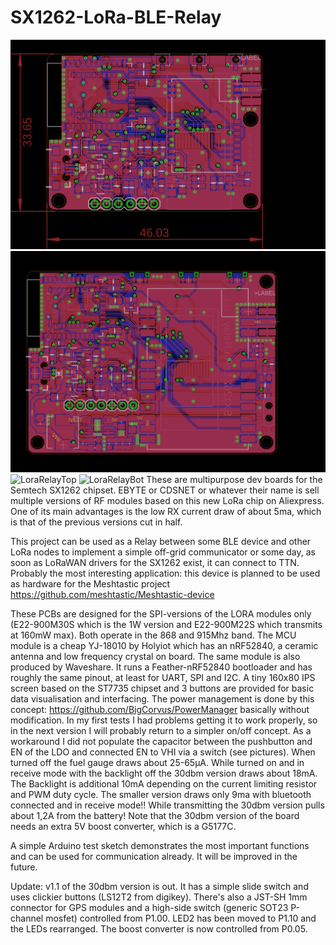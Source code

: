 # SX1262-LoRa-BLE-Relay
![LoraBLERelay22](https://github.com/BigCorvus/SX1262-LoRa-BLE-Relay/blob/master/LORA-BLE-RelayBrd22dbm.png)
![LoraBLERelay30](https://github.com/BigCorvus/SX1262-LoRa-BLE-Relay/blob/master/LORA-BLE-RelayBrd30dbm_v1.1.png)
![LoraRelayTop](https://github.com/BigCorvus/SX1262-LoRa-BLE-Relay/blob/master/LoraRelaysTop.jpg)
![LoraRelayBot](https://github.com/BigCorvus/SX1262-LoRa-BLE-Relay/blob/master/loraRelaysBot.jpg)
These are multipurpose dev boards for the Semtech SX1262 chipset. EBYTE or CDSNET or whatever their name is sell multiple versions of RF modules based on this new LoRa chip on Aliexpress. One of its main advantages is the low RX current draw of about 5ma, which is that of the previous versions cut in half.  

This project can be used as a Relay between some BLE device and other LoRa nodes to implement a simple off-grid communicator or some day, as soon as LoRaWAN drivers for the SX1262 exist, it can connect to TTN. Probably the most interesting application: this device is planned to be used as hardware for the Meshtastic project https://github.com/meshtastic/Meshtastic-device  

These PCBs are designed for the SPI-versions of the LORA modules only (E22-900M30S which is the 1W version and E22-900M22S which transmits at 160mW max). Both operate in the 868 and 915Mhz band.  The MCU module is a cheap YJ-18010 by Holyiot which has an nRF52840, a ceramic antenna and low frequency crystal on board. The same module is also produced by Waveshare. It runs a Feather-nRF52840 bootloader and has roughly the same pinout, at least for UART, SPI and I2C. A tiny 160x80 IPS screen based on the ST7735 chipset and 3 buttons are provided for basic data visualisation and interfacing. The power management is done by this concept: https://github.com/BigCorvus/PowerManager basically without modification. In my first tests I had problems getting it to work properly, so in the next version I will probably return to a simpler on/off concept. As a workaround I did not populate the capacitor between the pushbutton and EN of the LDO and connected EN to VHI via a switch (see pictures). When turned off the fuel gauge draws about 25-65µA. While turned on and in receive mode with the backlight off the 30dbm version draws about 18mA. The Backlight is additional 10mA depending on the current limiting resistor and PWM duty cycle. The smaller version draws only 9ma with bluetooth connected and in receive mode!! While transmitting the 30dbm version pulls about 1,2A from the battery!
Note that the 30dbm version of the board needs an extra 5V boost converter, which is a G5177C.  

A simple Arduino test sketch demonstrates the most important functions and can be used for communication already. It will be improved in the future.  

Update: v1.1 of the 30dbm version is out. It has a simple slide switch and uses clickier buttons (LS12T2 from digikey). There's also a JST-SH 1mm connector for GPS modules and a high-side switch (generic SOT23 P-channel mosfet) controlled from P1.00. LED2 has been moved to P1.10 and the LEDs rearranged. The boost converter is now controlled from P0.05. 

